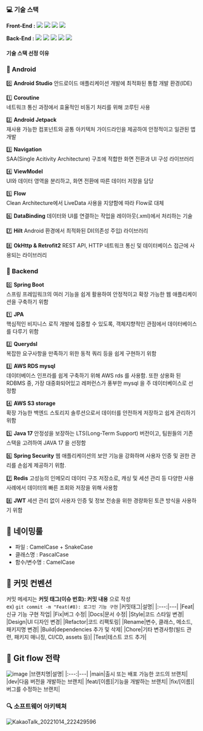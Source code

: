 ### 💻 기술 스택
**Front-End :** <img src="https://img.shields.io/badge/React Native-61DAFB?style=flat-square&logo=React&logoColor=black"/> <img src="https://img.shields.io/badge/Axios-5A29E4?style=flat-square&logo=Axios&logoColor=white"> <img src="https://img.shields.io/badge/TypeScript-3178C6?style=flat-square&logo=TypeScript&logoColor=black"/> <img src="https://img.shields.io/badge/VSCode-007ACC?style=flat-square&logo=Visual Studio Code&logoColor=white"/> <p>
**Back-End :** <img src="https://img.shields.io/badge/Spring Boot-6DB33F?style=flat-square&logo=Spring Boot&logoColor=white"/> <img src="https://img.shields.io/badge/IntelliJ IDEA-000000?style=flat-square&logo=IntelliJ IDEA&logoColor=white"/> <img src="https://img.shields.io/badge/Postman-FF6C37?style=flat-square&logo=Postman&logoColor=white"/> <img src="https://img.shields.io/badge/Swagger-85EA2D?style=flat-square&logo=Swagger&logoColor=white"/> <img src="https://img.shields.io/badge/spring-6DB33F?style=flat-squre&logo=spring&logoColor=white">

#### 기술 스택 선정 이유
### 🎉 Android
0️⃣ **Android Studio**
안드로이드 애플리케이션 개발에 최적화된 통합 개발 환경(IDE)

1️⃣ **Coroutine**   
네트워크 통신 과정에서 효율적인 비동기 처리를 위해 코루틴 사용

2️⃣ **Android Jetpack**      
재사용 가능한 컴포넌트와 공통 아키텍처 가이드라인을 제공하여 안정적이고 일관된 앱 개발

3️⃣ **Navigation**      
SAA(Single Acitivity Architecture) 구조에 적합한 화면 전환과 UI 구성 라이브러리

4️⃣ **ViewModel**        
UI와 데이터 영역을 분리하고, 화면 전환에 따른 데이터 저장을 담당

5️⃣ **Flow**       
Clean Architecture에서 LiveData 사용을 지양함에 따라 Flow로 대체

6️⃣ **DataBinding**
데이터와 UI를 연결하는 작업을 레이아웃(.xml)에서 처리하는 기술

7️⃣ **Hilt**
Android 환경에서 최적화된 DI(의존성 주입) 라이브러리

8️⃣ **OkHttp & Retrofit2**
REST API, HTTP 네트워크 통신 및 데이터베이스 접근에 사용되는 라이브러리


### 🎉 Backend

0️⃣ **Spring Boot**       
스프링 프레임워크의 여러 기능을 쉽게 활용하여 안정적이고 확장 가능한 웹 애플리케이션을 구축하기 위함

1️⃣ **JPA**         
핵심적인 비지니스 로직 개발에 집중할 수 있도록, 객체지향적인 관점에서 데이터베이스를 다루기 위함

2️⃣ **Querydsl**           
복잡한 요구사항을 만족하기 위한 동적 쿼리 등을 쉽게 구현하기 위함

3️⃣ **AWS RDS mysql**              
데이터베이스 인프라를 쉽게 구축하기 위해 AWS rds 를 사용함. 또한 상용화 된 RDBMS 중, 가장 대중화되어있고 레퍼런스가 풍부한 mysql 을 주 데이터베이스로 선정함

4️⃣ **AWS S3 storage**                    
확장 가능한 백엔드 스토리지 솔루션으로서 데이터를 안전하게 저장하고 쉽게 관리하기 위함

5️⃣ **Java 17**
안정성을 보장하는 LTS(Long-Term Support) 버전이고, 팀원들의 기존 스택을 고려하여 JAVA 17 을 선정함

6️⃣ **Spring Security**
웹 애플리케이션의 보안 기능을 강화하며 사용자 인증 및 권한 관리를 손쉽게 제공하기 위함.

7️⃣ **Redis**
고성능의 인메모리 데이터 구조 저장소로, 캐싱 및 세션 관리 등 다양한 사용 사례에서 데이터의 빠른 조회와 저장을 위해 사용함

8️⃣ **JWT**
세션 관리 없이 사용자 인증 및 정보 전송을 위한 경량화된 토큰 방식을 사용하기 위함

## :pushpin: 네이밍룰
- 파일 : CamelCase + SnakeCase
- 클래스명 : PascalCase
- 함수/변수명 : CamelCase

## 📑 커밋 컨벤션
커밋 메세지는 **커밋 태그(이슈 번호): 커밋 내용** 으로 작성  
ex) `git commit -m "Feat(#8): 로그인 기능 구현`
|커밋태그|설명|
|:---:|---|
|Feat|신규 기능 구현 작업|
|Fix|버그 수정|
|Docs|문서 수정|
|Style|코드 스타일 변경|
|Design|UI 디자인 변경|
|Refactor|코드 리팩토링|
|Rename|변수, 클래스, 메소드, 패키지명 변경|
|Build|dependencies 추가 및 삭제|
|Chore|기타 변경사항(빌드 관련, 패키지 매니징, CI/CD, assets 등)|
|Test|테스트 코드 추가|

## 📘 Git flow 전략
![image](https://github.com/nohy6630/readme_test/assets/129354455/a9deda9f-b901-479d-b8c7-51ca5bd4f431)
|브랜치명|설명|
|:---:|---|
|main|출시 또는 배포 가능한 코드의 브랜치|
|dev|다음 버전을 개발하는 브랜치|
|feat/[이름]|기능을 개발하는 브랜치|
|fix/[이름]|버그를 수정하는 브랜치|

  
### 🔍 소프트웨어 아키텍쳐
![KakaoTalk_20221014_222429596](https://user-images.githubusercontent.com/115769126/195902499-86655519-bf4b-4741-b533-e74c242a8b93.png)
